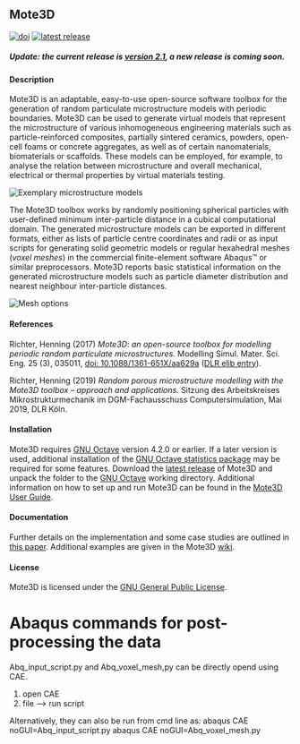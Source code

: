 ## Mote3D

[![doi](https://img.shields.io/badge/doi-10.1088%2F1361--651X%2Faa629a-blue.svg)](http://doi.org/10.1088/1361-651X/aa629a)
[![latest release](https://img.shields.io/github/release/Mote3D/Mote3D_toolbox.svg)](http://github.com/Mote3D/Mote3D_toolbox/releases/tag/v2.1)

##### Update: the current release is [version 2.1](https://github.com/Mote3D/Mote3D_toolbox/releases/tag/v2.1), a new release is coming soon.

#### Description

Mote3D is an adaptable, easy-to-use open-source software toolbox for the generation of random particulate 
microstructure models with periodic boundaries. Mote3D can be used to generate virtual models 
that represent the microstructure of various inhomogeneous engineering materials such 
as particle-reinforced composites, partially sintered ceramics, powders, open-cell foams or 
concrete aggregates, as well as of certain nanomaterials, biomaterials or scaffolds. These models can be 
employed, for example, to analyse the relation between microstructure and overall mechanical, 
electrical or thermal properties by virtual materials testing.

![Exemplary microstructure models](docs/examples/microstructures.jpg "Exemplary microstructure models")

The Mote3D toolbox works by randomly positioning spherical particles with user-defined 
minimum inter-particle distance in a cubical computational domain. The generated 
microstructure models can be exported in different formats, either as lists of particle 
centre coordinates and radii or as input scripts for generating solid geometric models 
or regular hexahedral meshes (*voxel meshes*) in the commercial finite-element software
Abaqus&#8482; or similar preprocessors. Mote3D reports basic statistical information on the generated 
microstructure models such as particle diameter distribution and nearest neighbour inter-particle distances.

![Mesh options](docs/examples/meshes.jpg "Mesh options")

#### References

Richter, Henning (2017) *Mote3D: an open-source toolbox for modelling periodic random particulate microstructures.* Modelling Simul. Mater. Sci. Eng. 25 (3), 035011, [doi: 10.1088/1361-651X/aa629a](https://doi.org/10.1088/1361-651X/aa629a) ([DLR elib entry](https://elib.dlr.de/111667/)).

Richter, Henning (2019) *Random porous microstructure modelling with the Mote3D toolbox – approach and applications.* Sitzung des Arbeitskreises Mikrostrukturmechanik im DGM-Fachausschuss Computersimulation, Mai 2019, DLR Köln.

#### Installation

Mote3D requires [GNU Octave](http://www.gnu.org/software/octave/download.html) version 4.2.0 or earlier. If a later version is used, additional installation of the [GNU Octave statistics package](https://octave.sourceforge.io/statistics/index.html) may be required for some features. Download the [latest release](https://github.com/Mote3D/Mote3D_toolbox/releases) of Mote3D and unpack the folder to the [GNU Octave](http://www.gnu.org/software/octave/download.html) working directory. Additional information on how to set up and run Mote3D can be found in the [Mote3D User Guide](docs/Mote3D%20User%20Guide.pdf).

#### Documentation

Further details on the implementation and some case studies are outlined in [this paper](https://doi.org/10.1088/1361-651X/aa629a). Additional examples are given in the Mote3D [wiki](https://github.com/Mote3D/Mote3D_toolbox/wiki).

#### License

Mote3D is licensed under the [GNU General Public License](https://github.com/Mote3D/Mote3D_toolbox/blob/master/LICENSE.txt).

# Abaqus commands for post-processing the data

Abq_input_script.py and Abq_voxel_mesh,py can be directly opend using CAE.
1. open CAE
2. file --> run script

Alternatively, they can also be run from cmd line as:
abaqus CAE noGUI=Abq_input_script.py
abaqus CAE noGUI=Abq_voxel_mesh.py